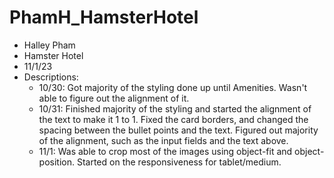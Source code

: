# PhamH_HamsterHotel
- Halley Pham
- Hamster Hotel
- 11/1/23
- Descriptions:
  - 10/30: Got majority of the styling done up until Amenities. Wasn't able to figure out the alignment of it.
  - 10/31: Finished majority of the styling and started the alignment of the text to make it 1 to 1. Fixed the card borders, and changed the spacing between the bullet points and the text. Figured out majority of the alignment, such as the input fields and the text above.
  - 11/1: Was able to crop most of the images using object-fit and object-position. Started on the responsiveness for tablet/medium. 
